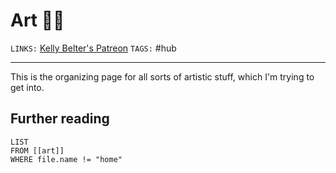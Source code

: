 # Art 👨‍🎨
`LINKS:` [Kelly Belter's Patreon](https://www.patreon.com/kellybelter/posts?sort=published_at)
`TAGS:` #hub 

---
This is the organizing page for all sorts of artistic stuff, which I'm trying to get into.

## Further reading
```dataview
LIST 
FROM [[art]]
WHERE file.name != "home"
```